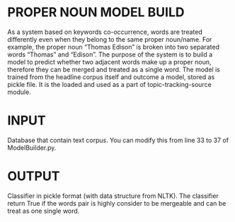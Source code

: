 # PROPER NOUN MODEL BUILD
As a system based on keywords co-occurrence, words are treated differently even when they belong to the same proper noun/name. For example, the proper noun “Thomas Edison” is broken into two separated words “Thomas” and “Edison”. The purpose of the system is to build a model to predict whether two adjacent words make up a proper noun, therefore they can be merged and treated as a single word.
The model is trained from the headline corpus itself and outcome a model, stored as pickle file. It is the loaded and used as a part of topic-tracking-source module.

# INPUT
Database that contain text corpus. You can modify this from line 33 to 37 of ModelBuilder.py.

# OUTPUT
Classifier in pickle format (with data structure from NLTK). The classifier return True if the words pair is highly consider to be mergeable and can be treat as one single word.
